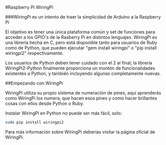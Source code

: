 <!--
---
name: Pinout del GPIO WiringPi
description: Pinout del GPIO WiringPi
pincount: 40
pin:
  '3':
    name: WiringPi 8
  '5':
    name: WiringPi 9
  '7':
    name: WiringPi 7
  '8':
    name: WiringPi 15
  '10':
    name: WiringPi 16
  '11':
    name: WiringPi 0
  '12':
    name: WiringPi 1
  '13':
    name: WiringPi 2
  '15':
    name: WiringPi 3
  '16':
    name: WiringPi 4
  '18':
    name: WiringPi 5
  '19':
    name: WiringPi 12
  '21':
    name: WiringPi 13
  '22':
    name: WiringPi 6
  '23':
    name: WiringPi 14
  '24':
    name: WiringPi 10
  '26':
    name: WiringPi 11
  '29':
    name: WiringPi 21
  '31':
    name: WiringPi 22
  '32':
    name: WiringPi 26
  '33':
    name: WiringPi 23
  '35':
    name: WiringPi 24
  '36':
    name: WiringPi 27
  '37':
    name: WiringPi 25
  '38':
    name: WiringPi 28
  '40':
    name: WiringPi 29
-->
#Raspberry Pi WiringPi

###WiringPi es un intento de traer la simplicidad de Arduino a la Raspberry Pi

El objetivo es tener una única plataforma común y set de funciones para acceder a los GPIO's de la Rasberry Pi en distintos lenguajes. WiringPi es una librería hecha en C, pero está disponible tanto para usuarios de Ruby como de Python, que pueden ejecutar "gem install wiringpi" o "pip install wiringpi2" respectivamente.

Los usuarios de Python deben tener cuidado con el 2 al final; la librería WiringPi2-Python finalmente proporciona un montón de funcionalidades existentes a Python, y también incluyendo algunas completamente nuevas.

##Empezando con WiringPi

WiringPi utiliza su propio sistema de numeración de pines, aquí aprenderás como WiringPi los numera, que hacen esos pines y como hacer brillantes cosas con ellos desde Python o Ruby.

Instalar WiringPi en Python no puede ser más fácil, solo:

```bash
sudo pip install wiringpi2
```

Para más información sobre WiringPi deberías visitar la página oficial de WiringPi.
